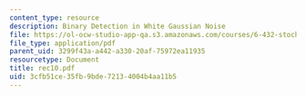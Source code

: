 ```yaml
---
content_type: resource
description: Binary Detection in White Gaussian Noise
file: https://ol-ocw-studio-app-qa.s3.amazonaws.com/courses/6-432-stochastic-processes-detection-and-estimation-spring-2004/3cfb51ce35fb9bde72134004b4aa11b5_rec10.pdf
file_type: application/pdf
parent_uid: 3299f43a-a442-a330-20af-75972ea11935
resourcetype: Document
title: rec10.pdf
uid: 3cfb51ce-35fb-9bde-7213-4004b4aa11b5
---
```

